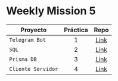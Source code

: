 # Weekly Mission 5

| Proyecto | Práctica | Repo |
| ------------- |:-------------:| :-----:|
|`Telegram Bot`|1|[Link](https://github.com/mariel-rs/telegram_bot)|
|`SQL`|2|[Link](#)|
|`Prisma DB`|3|[Link](#)|
|`Cliente Servidor`|4|[Link](#)|
